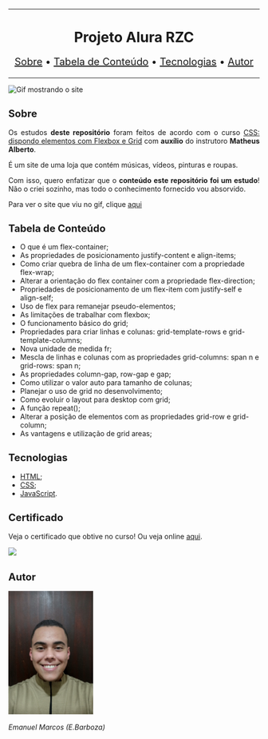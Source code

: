 <hr>

<main>
    <h1 align="center">Projeto Alura RZC</h1>
    <p align="center" style="font-size: 1.25rem;">
        <a href="#sobre">Sobre</a> •
        <a href="#tabela-de-conteudo">Tabela de Conteúdo</a> •
        <a href="#tecnologias">Tecnologias</a> •
        <a href="#autor">Autor</a>
    </p>
</main>

<hr>

<img src="Alura-RZC.gif" title="Gif mostrando o site">

<section id="sobre">
    <h2 style="font-size: 1.25rem;">Sobre</h2>
    <p style="text-align: justify;">Os estudos <b>deste repositório</b> foram feitos de acordo com o curso <a href="https://cursos.alura.com.br/course/css-dispondo-elementos-flexbox-grid">CSS: dispondo elementos com Flexbox e Grid</a> com <b>auxílio</b> do instrutoro <b>Matheus Alberto</b>.</p>
    <p style="text-align: justify;">É um site de uma loja que contém músicas, vídeos, pinturas e roupas.</p>
    <p style="text-align: justify;">Com isso, quero enfatizar que o <b>conteúdo este repositório foi um estudo</b>! Não o criei sozinho, mas todo o conhecimento fornecido vou absorvido.</p>
    <p style="text-align: justify;">Para ver o site que viu no gif, clique <a href="https://alurarzc.vercel.app/">aqui</a></p>
</section>

<section id="tabela-de-conteudo">
    <h2 style="font-size: 1.25rem;">Tabela de Conteúdo</h2>
    <ul>
        <li>O que é um flex-container;</li>
        <li>As propriedades de posicionamento justify-content e align-items;</li>
        <li>Como criar quebra de linha de um flex-container com a propriedade flex-wrap;</li>
        <li>Alterar a orientação do flex container com a propriedade flex-direction;</li>
        <li>Propriedades de posicionamento de um flex-item com justify-self e align-self;</li>
        <li>Uso de flex para remanejar pseudo-elementos;</li>
        <li>As limitações de trabalhar com flexbox;</li>
        <li>O funcionamento básico do grid;</li>
        <li>Propriedades para criar linhas e colunas: grid-template-rows e grid-template-columns;</li>
        <li>Nova unidade de medida fr;</li>
        <li>Mescla de linhas e colunas com as propriedades grid-columns: span n e grid-rows: span n;</li>
        <li>As propriedades column-gap, row-gap e gap;</li>
        <li>Como utilizar o valor auto para tamanho de colunas;</li>
        <li>Planejar o uso de grid no desenvolvimento;</li>
        <li>Como evoluir o layout para desktop com grid;</li>
        <li>A função repeat();</li>
        <li>Alterar a posição de elementos com as propriedades grid-row e grid-column;</li>
        <li>As vantagens e utilização de grid areas;</li>
    </ul>
</section>

<section id="tecnologias">
    <h2 style="font-size: 1.25rem;">Tecnologias</h2>
    <ul>
        <li><a href="https://developer.mozilla.org/pt-BR/docs/Web/HTML">HTML</a>;</li>
        <li><a href="https://developer.mozilla.org/pt-BR/docs/Web/CSS">CSS</a>;</li>
        <li><a href="https://www.javascript.com/">JavaScript</a>.</li>
    </ul>
</section>

<section id="certificado">
    <h2 style="font-size: 1.25rem;">Certificado</h2>
    <p style="text-align: justify;">Veja o certificado que obtive no curso! Ou veja online <a href="https://cursos.alura.com.br/certificate/ebarbozadev/css-dispondo-elementos-flexbox-grid">aqui</a>.</p>
    <img src="Certificado de Conclusão CSS dispondo elementos com Flexbox e Grid.jpg">
</section>

<section id="autor">
    <h2 style="font-size: 1.25rem;">Autor</h2>
    <img src="foto.jpg" width="170">
    <p style="text-align: justify;"><i>Emanuel Marcos (E.Barboza)<i></p>
</section>
